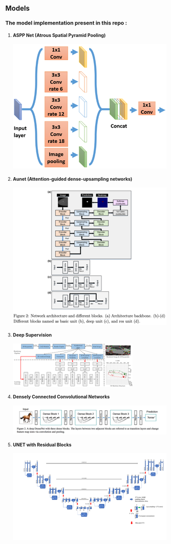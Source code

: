 ## Models

### The model implementation present in this repo :

1. #### ASPP Net (Atrous Spatial Pyramid Pooling)

   ![](../images/aspp.png)

2. #### Aunet (Attention-guided dense-upsampling networks)

   ![](../images/aunet.png)

3. #### Deep Supervision

   ![](../images/deepsupervision.png)

4. #### Densely Connected Convolutional Networks

   ![](../images/densenet.jpg)

5. #### UNET with Residual Blocks

   ![](../images/unet_resblock.png)

   